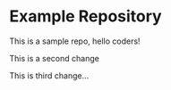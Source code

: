# Example Repository
This is a sample repo, hello coders!


This is a second change

This is third change...